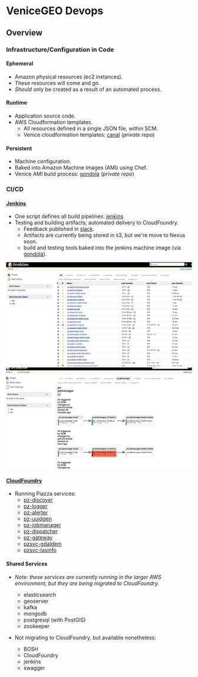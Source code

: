 # VeniceGEO Devops

## Overview

### Infrastructure/Configuration in Code

#### Ephemeral
- Amazon physical resources (ec2 instances).
- These resources will come and go.
- *Should* only be created as a result of an automated process.

#### Runtime
- Application source code.
- AWS Cloudformation templates.
  - All resources defined in a single JSON file, within SCM.
  - Venice cloudformation templates: [canal](https://github.com/venicegeo/canal) (_private repo_)

#### Persistent
- Machine configuration.
- Baked into Amazon Machine Images (AMI) using Chef.
- Venice AMI build process: [gondola](https://github.com/venicegeo/gondola) (_private repo_)


### CI/CD

#### [Jenkins](http://jenkins.piazzageo.io)
- One script defines all build pipelines: [jenkins](https://github.com/venicegeo/jenkins)
- Testing and building artifacts; automated delivery to CloudFoundry.
  - Feedback published in [slack](https://venicegeo.slack.com).
  - Artifacts are currently being stored in s3, but we're move to Nexus soon.
  - build and testing tools baked into the jenkins machine image (via [gondola](https://github.com/venicegeo/gondola)).

![Jenkins Build Dashboard](./img/jenkins-dashboard.png)
![Jenkins Build Pipeline](./img/jenkins-pipeline.png)


#### [CloudFoundry](http://login.cf.piazzageo.io)
- Running Piazza services:
  - [pz-discover](https://github.com/venicegeo/pz-discover)
  - [pz-logger](https://github.com/venicegeo/pz-logger)
  - [pz-alerter](https://github.com/venicegeo/pz-alerter)
  - [pz-uuidgen](https://github.com/venicegeo/pz-uuidgen)
  - [pz-jobmanager](https://github.com/venicegeo/pz-jobmanager)
  - [pz-dispatcher](https://github.com/venicegeo/pz-jobmanager)
  - [pz-gateway](https://github.com/venicegeo/pz-gateway)
  - [pzsvc-gdaldem](https://github.com/venicegeo/pz-gdaldem)
  - [pzsvc-lasinfo](https://github.com/venicegeo/pz-lasinfo)

#### Shared Services
- _Note: these services are currently running in the larger AWS environment, but they are being migrated to CloudFoundry._
  - elasticsearch 
  - geoserver
  - kafka
  - mongodb
  - postgresql (with PostGIS)
  - zookeeper

- Not migrating to CloudFoundry, but available nonetheless:
  - BOSH
  - CloudFoundry
  - jenkins
  - swagger
